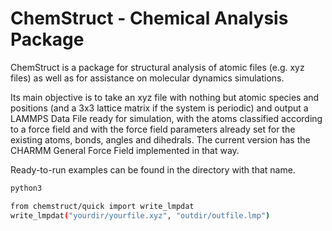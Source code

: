 # ChemStruct - Chemical Analysis Package

ChemStruct is a package for structural analysis of atomic files (e.g. xyz files)
as well as for assistance on molecular dynamics simulations. 

Its main objective is to take an xyz file with nothing but atomic species
and positions (and a 3x3 lattice matrix if the system is periodic) 
and output a LAMMPS Data File ready for simulation, with the atoms 
classified according to a force field and with the force field parameters
already set for the existing atoms, bonds, angles and dihedrals. 
The current version has the CHARMM General Force Field implemented in that way.

Ready-to-run examples can be found in the directory with that name. 

```bash
python3
```

```bash
from chemstruct/quick import write_lmpdat
write_lmpdat("yourdir/yourfile.xyz", "outdir/outfile.lmp")
```

